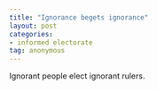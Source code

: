 ```yaml
---
title: "Ignorance begets ignorance"
layout: post
categories:
- informed electorate
tag: anonymous
---
```


Ignorant people elect ignorant rulers.
